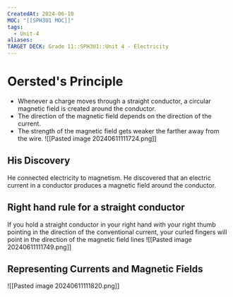 ```yaml
---
CreatedAt: 2024-06-10
MOC: "[[SPH3U1 MOC]]"
tags:
  - Unit-4
aliases: 
TARGET DECK: Grade 11::SPH3U1::Unit 4 - Electricity
---
```


# Oersted's Principle
- Whenever a charge moves through a straight conductor, a circular magnetic field is created around the conductor.
- The direction of the magnetic field depends on the direction of the current.
- The strength of the magnetic field gets weaker the farther away from the wire.
![[Pasted image 20240611111724.png]]
<!--ID: 1718124839361-->


## His Discovery
He connected electricity to magnetism.  He discovered that an electric current in a conductor produces a magnetic field around the conductor.
<!--ID: 1757893916014-->


## Right hand rule for a straight conductor
If you hold a straight conductor in your right hand with your right thumb pointing in the direction of the conventional current, your curled fingers will point in the direction of the magnetic field lines
![[Pasted image 20240611111749.png]]
<!--ID: 1718124839364-->


## Representing Currents and Magnetic Fields
![[Pasted image 20240611111820.png]]
<!--ID: 1757893916016-->

